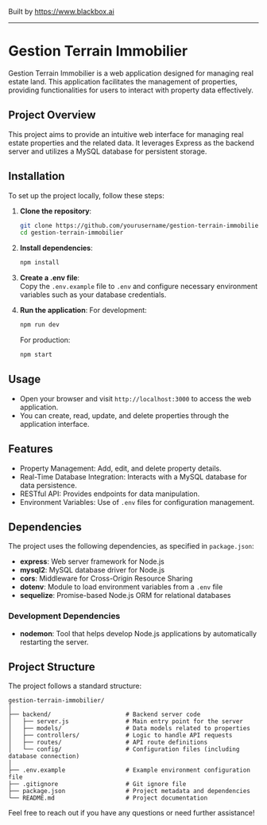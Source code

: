 
Built by https://www.blackbox.ai

---

# Gestion Terrain Immobilier

Gestion Terrain Immobilier is a web application designed for managing real estate land. This application facilitates the management of properties, providing functionalities for users to interact with property data effectively.

## Project Overview
This project aims to provide an intuitive web interface for managing real estate properties and the related data. It leverages Express as the backend server and utilizes a MySQL database for persistent storage.

## Installation

To set up the project locally, follow these steps:

1. **Clone the repository**:
   ```bash
   git clone https://github.com/yourusername/gestion-terrain-immobilier.git
   cd gestion-terrain-immobilier
   ```

2. **Install dependencies**:
   ```bash
   npm install
   ```

3. **Create a .env file**:  
   Copy the `.env.example` file to `.env` and configure necessary environment variables such as your database credentials.

4. **Run the application**:
   For development:
   ```bash
   npm run dev
   ```
   For production:
   ```bash
   npm start
   ```

## Usage

- Open your browser and visit `http://localhost:3000` to access the web application.
- You can create, read, update, and delete properties through the application interface.

## Features

- Property Management: Add, edit, and delete property details.
- Real-Time Database Integration: Interacts with a MySQL database for data persistence.
- RESTful API: Provides endpoints for data manipulation.
- Environment Variables: Use of `.env` files for configuration management.

## Dependencies

The project uses the following dependencies, as specified in `package.json`:

- **express**: Web server framework for Node.js
- **mysql2**: MySQL database driver for Node.js
- **cors**: Middleware for Cross-Origin Resource Sharing
- **dotenv**: Module to load environment variables from a `.env` file
- **sequelize**: Promise-based Node.js ORM for relational databases

### Development Dependencies

- **nodemon**: Tool that helps develop Node.js applications by automatically restarting the server.

## Project Structure

The project follows a standard structure:

```
gestion-terrain-immobilier/
│
├── backend/                     # Backend server code
│   ├── server.js                # Main entry point for the server
│   ├── models/                  # Data models related to properties
│   ├── controllers/             # Logic to handle API requests
│   ├── routes/                  # API route definitions
│   └── config/                  # Configuration files (including database connection)
│
├── .env.example                 # Example environment configuration file
├── .gitignore                   # Git ignore file
├── package.json                 # Project metadata and dependencies
└── README.md                    # Project documentation
```

Feel free to reach out if you have any questions or need further assistance!